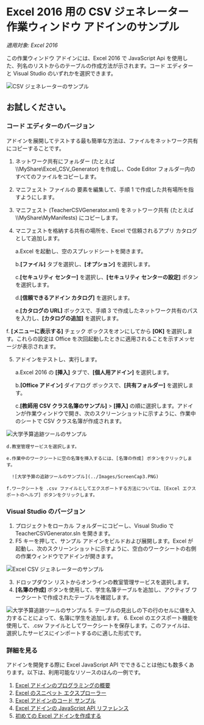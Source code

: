 # Excel 2016 用の CSV ジェネレーター作業ウィンドウ アドインのサンプル

_適用対象: Excel 2016_

この作業ウィンドウ アドインには、Excel 2016 で JavaScript Api を使用した、列名のリストからのテーブルの作成方法が示されます。コード エディターと Visual Studio のいずれかを選択できます。

![CSV ジェネレーターのサンプル](../Images/ScreenCap1.PNG)

## お試しください。
### コード エディターのバージョン

アドインを展開してテストする最も簡単な方法は、ファイルをネットワーク共有にコピーすることです。

1.  ネットワーク共有にフォルダー (たとえば \\\MyShare\Excel_CSV_Generator) を作成し、Code Editor フォルダー内のすべてのファイルをコピーします。 
2.  マニフェスト ファイルの <SourceLocation> 要素を編集して、手順 1 で作成した共有場所を指すようにします。 
3.  マニフェスト (TeacherCSVGenerator.xml) をネットワーク共有 (たとえば \\\MyShare\MyManifests) にコピーします。
4.  マニフェストを格納する共有の場所を、Excel で信頼されるアプリ カタログとして追加します。

    a.Excel を起動し、空のスプレッドシートを開きます。  
    
    b.**[ファイル]** タブを選択し、**[オプション]** を選択します。
    
    c.**[セキュリティ センター]** を選択し、**[セキュリティ センターの設定]** ボタンを選択します。
    
    d.**[信頼できるアドイン カタログ]** を選択します。
    
    e.**[カタログの URL]** ボックスで、手順 3 で作成したネットワーク共有のパスを入力し、**[カタログの追加]** を選択します。
    
   f. **[メニューに表示する]** チェック ボックスをオンにしてから **[OK]** を選択します。これらの設定は Office を次回起動したときに適用されることを示すメッセージが表示されます。 
        
5.  アドインをテストし、実行します。 

    a.Excel 2016 の **[挿入]** タブで、**[個人用アドイン]** を選択します。 
    
    b.**[Office アドイン]** ダイアログ ボックスで、**[共有フォルダー]** を選択します。
    
    c.**[教師用 CSV クラス名簿のサンプル]** > **[挿入]** の順に選択します。アドインが作業ウィンドウで開き、次のスクリーンショットに示すように、作業中のシートで CSV クラス名簿が作成されます。 
      
   ![大学予算追跡ツールのサンプル](../Images/ScreenCap2.PNG) 

    d.教室管理サービスを選択します。
    
    e.作業中のワークシートに空の名簿を挿入するには、[名簿の作成] ボタンをクリックします。  
    
      ![大学予算の追跡ツールのサンプル](../Images/ScreenCap3.PNG) 
      
    f.ワークシートを .csv ファイルとしてエクスポートする方法については、[Excel エクスポートのヘルプ] ボタンをクリックします。  
  
    
### Visual Studio のバージョン
1.  プロジェクトをローカル フォルダーにコピーし、Visual Studio で TeacherCSVGenerator.sln を開きます。
2.  F5 キーを押して、サンプル アドインをビルドおよび展開します。Excel が起動し、次のスクリーンショットに示すように、空白のワークシートの右側の作業ウィンドウでアドインが開きます。 
        
  ![Excel CSV ジェネレーターのサンプル](../Images/ScreenCap1.PNG) 

3.  ドロップダウン リストからオンラインの教室管理サービスを選択します。
4.  **[名簿の作成]** ボタンを使用して、学生名簿テーブルを追加し、アクティブ ワークシートで作成されたテーブルを確認します。

  ![大学予算追跡ツールのサンプル](../Images/ScreenCap3.PNG) 
5.  テーブルの見出しの下の行のセルに値を入力することによって、名簿に学生を追加します。
6.  Excel のエクスポート機能を使用して、.csv ファイルとしてワークシートを保存します。このファイルは、選択したサービスにインポートするのに適した形式です。


### 詳細を見る

アドインを開発する際に Excel JavaScript API でできることは他にも数多くあります。以下は、利用可能なリソースのほんの一例です。 

1.  [Excel アドインのプログラミングの概要](https://github.com/OfficeDev/office-js-docs/blob/master/excel/excel-add-ins-programming-overview.md)
2.  [Excel のスニペット エクスプローラー](http://officesnippetexplorer.azurewebsites.net/#/snippets/excel)
3.  [Excel アドインのコード サンプル](https://github.com/OfficeDev/office-js-docs/blob/master/excel/excel-add-ins-code-samples.md) 
4.  [Excel アドインの JavaScript API リファレンス](https://github.com/OfficeDev/office-js-docs/blob/master/excel/excel-add-ins-javascript-reference.md)
5.  [初めての Excel アドインを作成する](https://github.com/OfficeDev/office-js-docs/blob/master/excel/build-your-first-excel-add-in.md)

